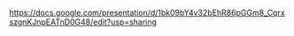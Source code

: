https://docs.google.com/presentation/d/1bk09bY4v32bEhR86pGGm8_CqrxszgnKJnpEATnD0G48/edit?usp=sharing
